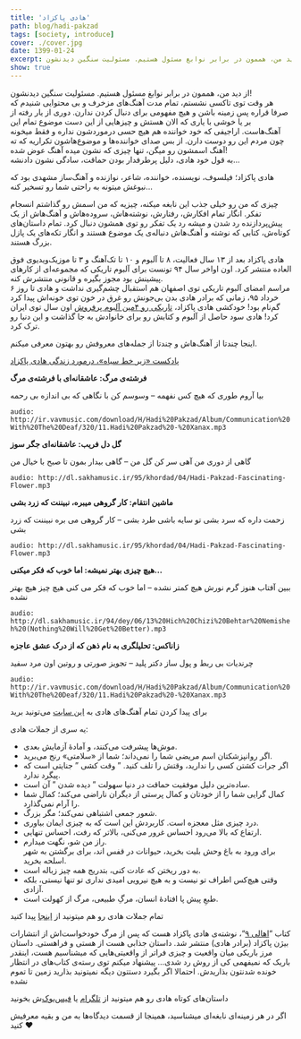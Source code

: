```yaml
---
title: 'هادی پاکزاد'
path: blog/hadi-pakzad
tags: [society, introduce]
cover: ./cover.jpg
date: 1399-01-24
excerpt: از دید من، هممون در برابر نوابغ مسئول هستیم. مسئولیت سنگین دیدنشون!
show: true
---
```


از دید من، هممون در برابر نوابغ مسئول هستیم. مسئولیت سنگین دیدنشون!  
هر وقت توی تاکسی نشستم، تمام مدت آهنگ‌های مزخرف و بی محتوایی شنیدم که صرفا قراره پس زمینه باشن و هیچ مفهومی برای دنبال کردن ندارن. دوری از یار رفته از بر یا خوشی با یاری که الان هستش و چیزهایی از این دست موضوع تمام این آهنگ‌هاست. اراجیفی که خود خواننده هم هیچ حسی درموردشون نداره و فقط میخونه چون مردم این رو دوست دارن. از بس صدای خواننده‌ها و موضوع‌هاشون تکراریه که ته آهنگ اسمشون رو میگن، تنها چیزی که نشون میده آهنگ عوض شده!  
به قول خود هادی، دلیل پرطرفدار بودن حماقت، سادگی نشون دادنشه…

هادی پاکزاد؛ فیلسوف، نویسنده، خواننده، شاعر، نوازنده و آهنگ‌ساز مشهدی بود که نبوغش میتونه به راحتی شما رو تسخیر کنه…

چیزی که من رو خیلی جذب این نابغه میکنه، چیزیه که من اسمش رو گذاشتم انسجام تفکر. انگار تمام افکارش، رفتارش، نوشته‌هاش، سروده‌هاش و آهنگ‌هاش از یک پیش‌پردازنده رد شدن و میشه رد یک تفکر رو توی همشون دنبال کرد. تمام داستان‌های کوتاه‌ش، کتابی که نوشته و آهنگ‌هاش دنباله‌ی یک موضوع هستند و انگار تکه‌های یک پازل بزرگ هستند.

هادی پاکزاد بعد از ۱۳ سال فعالیت، ۸ تا آلبوم و ۱۰ تا تک‌آهنگ و ۳ تا موزیک‌ویدیوی فوق العاده منتشر کرد. اون اواخر سال ۹۴ تونست برای آلبوم تاریکی که مجموعه‌ای از کارهای پیشینش بود مجوز بگیره و قانونی منتشرش کنه.  
مراسم امضای آلبوم تاریکی توی اصفهان هم استقبال چشم‌گیری نداشت و هادی تا روز ۶ خرداد ۹۵، زمانی که برادر هادی بدن بی‌جونش رو غرق در خون توی خونه‌اش پیدا کرد گم‌نام بود! خودکشی هادی پاکزاد، [تاریکی رو ۴مین آلبوم پرفروش](https://www.radiozamaneh.com/281116) اون سال توی ایران کرد! هادی سود حاصل از آلبوم و کتابش رو برای خانوادش به جا گذاشت و این دنیا رو ترک کرد.

اینجا چندتا از آهنگ‌هاش و چندتا از جمله‌های معروفش رو بهتون معرفی میکنم.

[پادکست «زیر خط سیاه»، درمورد زندگی هادی پاکزاد](/blog/post/below-the-black-line)

**فرشته‌ی مرگ: عاشقانه‌ای با فرشته‌ی مرگ**

بیا آروم طوری که هیچ کس نفهمه – وسوسم کن با نگاهی که بی اندازه بی رحمه

`audio: http://ir.vavmusic.com/download/H/Hadi%20Pakzad/Album/Communication%20With%20The%20Deaf/320/11.Hadi%20Pakzad%20-%20Xanax.mp3`

**گل دل فریب: عاشقانه‌ای جگر سوز**

گاهی از دوری من آهی سر كن گل من – گاهی بيدار بمون تا صبح با خيال من

`audio: http://dl.sakhamusic.ir/95/khordad/04/Hadi-Pakzad-Fascinating-Flower.mp3`

**ماشین انتقام: کار گروهی میبره، نبیننت که زرد بشی**

زحمت داره که سرد بشی تو سایه باشی طرد بشی – کار گروهی می بره نبیننت که زرد بشی

`audio: http://dl.sakhamusic.ir/95/khordad/04/Hadi-Pakzad-Fascinating-Flower.mp3`

**هیچ چیزی بهتر نمیشه: اما خوب که فکر میکنی…**

ببین آفتاب هنوز گرم نورش هیچ کمتر نشده – اما خوب که فکر می کنی هیچ چیز هیچ بهتر نشده

`audio: http://dl.sakhamusic.ir/94/dey/06/13%20Hich%20Chizi%20Behtar%20Nemisheh%20(Nothing%20Will%20Get%20Better).mp3`

**زاناکس: تحلیلگری به نام ذهن که از درک عشق عاجزه**

چرندیات بی ربط و پول ساز دکتر پلید – تجویز صورتی و روتین اون مرد سفید

`audio: http://ir.vavmusic.com/download/H/Hadi%20Pakzad/Album/Communication%20With%20The%20Deaf/320/11.Hadi%20Pakzad%20-%20Xanax.mp3`

برای پیدا کردن تمام آهنگ‌های هادی به [این سایت](http://hadipakzad.info/Hadipakzad.info) می‌تونید برید

یه سری از جملات هادی:

- موش‌ها پیشرفت می‌کنند، و آمادهٔ آزمایش بعدی.
- اگر روانپزشکتان اسم مریضی شما را نمی‌داند؛ شما از «سلامتی» رنج می‌برید.
- اگر جرات کشتن کسی را ندارید، وقتش را تلف کنید. ” وقت کشی ” جنایتی است که پیگرد ندارد.
- ساده‌ترین دلیل موفقیت حماقت در دنیا سهولت ” دیده شدن ” آن است.
- کمال گرایی شما را از خودتان و کمال پرستی از دیگران ناراضی می‌کند؛ کمال شما را آرام نمی‌گذارد.
- شعور جمعی اشتباهی نمی‌کند؛ مگر بزرگ.
- درد چیزی مثل معجزه است. کاربردش این است که به چیزی ایمان بیاوری.
- ارتفاع که بالا می‌رود احساس غرور می‌کنی، بالاتر که رفت، احساس تنهایی.
- راز من شو، نگهت میدارم.  
  برای ورود به باغ وحش بلیت بخرید، حیوانات در قفس اند، برای برگشتن به شهر اسلحه بخرید.
- به دور ریختن که عادت کنی، بتدریج همه چیز زباله است.
- وقتی هیچ‌کس اطراف تو نیست و به هیچ نیرویی امیدی نداری تو تنها نیستی، بلکه آزادی.
- طبعِ پیش پا افتادهٔ انسان، مرگِ طبیعی، مرگ از کهولت است.

تمام جملات هادی رو هم میتونید از [اینجا](https://fa.wikiquote.org/wiki/%D9%87%D8%A7%D8%AF%DB%8C_%D9%BE%D8%A7%DA%A9%D8%B2%D8%A7%D8%AF) پیدا کنید

کتاب “[اهالی ۹](https://www.goodreads.com/book/show/35853487)“، نوشته‌ی هادی پاکزاد هست که پس از مرگ خودخواست‌اش از انتشارات بیژن پاکزاد (برادر هادی) منتشر شد. داستان جذابی هست از هستی و فراهستی. داستان مرز باریکی میان واقعیت و چیزی فراتر از واقعیتی‌هایی که میشناسیم هست، اینقدر باریک که نمیفهمی کی از روش رد شدی… پیشنهاد میکنم توی رسته‌ی کتاب‌های در انتظار خونده شدنتون بذاریدش. احتمالا اگر بگیرد دستتون دیگه نمیتونید بذارید زمین تا تموم نشده

داستان‌های کوتاه هادی رو هم میتونید از [تلگرام](https://t.me/HPakzadArt) یا [فیس‌بوک‌](https://www.facebook.com/pakzadmusic/)ش بخونید

اگر در هر زمینه‌ای نابغه‌ای میشناسید، همینجا از قسمت دیدگاه‌ها به من و بقیه معرفیش کنید ❤️
